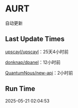 # AURT

自动更新


## Last Update Times

[upscayl/upscayl](https://github.com/upscayl/upscayl)：25天4小时前

[donknap/dpanel](https://github.com/donknap/dpanel)：12小时前

[QuantumNous/new-api](https://github.com/QuantumNous/new-api)：2小时前


## Run Time
2025-05-21 02:04:53
